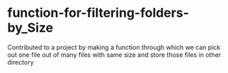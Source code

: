 # function-for-filtering-folders-by_Size
Contributed to a project by making a function through which we can pick out one file out of many files with same size and store those files in other directory
